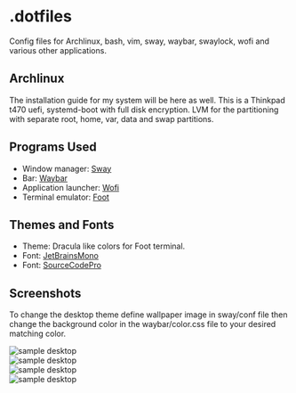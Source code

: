 # .dotfiles
Config files for Archlinux, bash, vim, sway,
waybar, swaylock, wofi and various other applications. 

## Archlinux
The installation guide for my system will be here as well. This is a Thinkpad t470
uefi, systemd-boot with full disk encryption. LVM for the partitioning with 
separate root, home, var, data and swap partitions.

## Programs Used
- Window manager: [Sway](https://github.com/swaywm/sway)
- Bar: [Waybar](https://github.com/Alexays/Waybar)
- Application launcher: [Wofi](https://hg.sr.ht/~scoopta/wofi)
- Terminal emulator: [Foot](https://codeberg.org/dnkl/foot)

## Themes and Fonts
- Theme: Dracula like colors for Foot terminal.
- Font: [JetBrainsMono](https://archlinux.org/packages/community/any/ttf-jetbrains-mono/)
- Font: [SourceCodePro](https://archlinux.org/packages/extra/any/adobe-source-code-pro-fonts/)

## Screenshots
To change the desktop theme define wallpaper image in sway/conf file then change 
the background color in the waybar/color.css file
to your desired matching color.

![sample desktop](https://github.com/tim3dman/.dotfiles/blob/main/Screenshots/screenshot_2021-11-15_08-23-25_264575588.png)
<br/>
![sample desktop](https://github.com/tim3dman/.dotfiles/blob/main/Screenshots/screenshot_2021-11-05_21-57-44_219301240.png)
<br/>
![sample desktop](https://github.com/tim3dman/.dotfiles/blob/main/Screenshots/screenshot_2021-10-27_06-40-20_483919216.png)
<br/>
![sample desktop](https://github.com/tim3dman/.dotfiles/blob/main/Screenshots/screenshot_2021-10-27_06-50-50_028078689.png)
